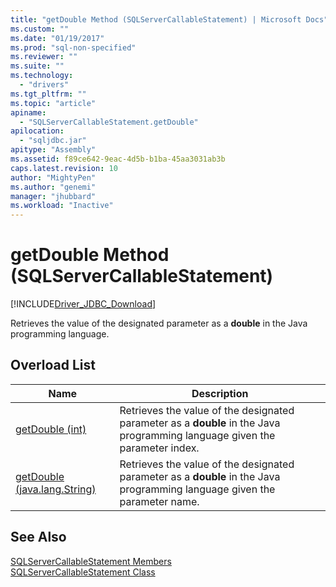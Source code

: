 ```yaml
---
title: "getDouble Method (SQLServerCallableStatement) | Microsoft Docs"
ms.custom: ""
ms.date: "01/19/2017"
ms.prod: "sql-non-specified"
ms.reviewer: ""
ms.suite: ""
ms.technology: 
  - "drivers"
ms.tgt_pltfrm: ""
ms.topic: "article"
apiname: 
  - "SQLServerCallableStatement.getDouble"
apilocation: 
  - "sqljdbc.jar"
apitype: "Assembly"
ms.assetid: f89ce642-9eac-4d5b-b1ba-45aa3031ab3b
caps.latest.revision: 10
author: "MightyPen"
ms.author: "genemi"
manager: "jhubbard"
ms.workload: "Inactive"
---
```

# getDouble Method (SQLServerCallableStatement)
[!INCLUDE[Driver_JDBC_Download](../../../includes/driver_jdbc_download.md)]

  Retrieves the value of the designated parameter as a **double** in the Java programming language.  
  
## Overload List  
  
|Name|Description|  
|----------|-----------------|  
|[getDouble (int)](../../../connect/jdbc/reference/getdouble-method-int.md)|Retrieves the value of the designated parameter as a **double** in the Java programming language given the parameter index.|  
|[getDouble (java.lang.String)](../../../connect/jdbc/reference/getdouble-method-java-lang-string.md)|Retrieves the value of the designated parameter as a **double** in the Java programming language given the parameter name.|  
  
## See Also  
 [SQLServerCallableStatement Members](../../../connect/jdbc/reference/sqlservercallablestatement-members.md)   
 [SQLServerCallableStatement Class](../../../connect/jdbc/reference/sqlservercallablestatement-class.md)  
  
  

